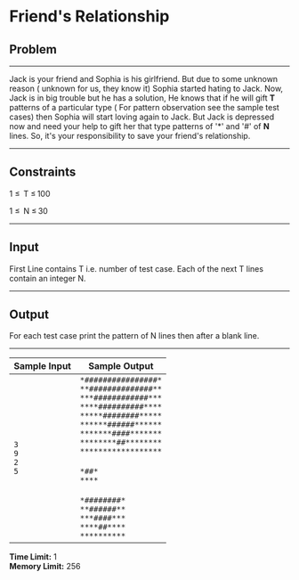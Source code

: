 # Friend's Relationship
## Problem
---
Jack is your friend and Sophia is his girlfriend. But due to some unknown reason ( unknown for us, they know it) Sophia started hating to Jack. Now, Jack is in big trouble but he has a solution, He knows that if he will gift **T** patterns of a particular type ( For pattern observation see the sample test cases) then Sophia will start loving again to Jack. But Jack is depressed now and need your help to gift her that type patterns of '*' and '#' of **N** lines. So, it's your responsibility to save your friend's relationship.

---
## Constraints


1 ≤  T ≤ 100

1 ≤  N ≤ 30

---

## Input
First Line contains T i.e. number of test case.
Each of the next T lines contain an integer N.

---

## Output
For each test case print the pattern of N lines then after a blank line.

---

| Sample Input  | Sample Output |
|-------------- |---------------|
| `3`<br>`9`<br>`2`<br>`5` | `*################*`<br>`**##############**`<br>`***############***`<br>`****##########****`<br>`*****########*****`<br>`******######******`<br>`*******####*******`<br>`********##********`<br>`******************`<br><br>`*##*`<br>`****`<br><br>`*########*`<br>`**######**`<br>`***####***`<br>`****##****`<br>`**********` |

**Time Limit:** 1  
**Memory Limit:** 256


